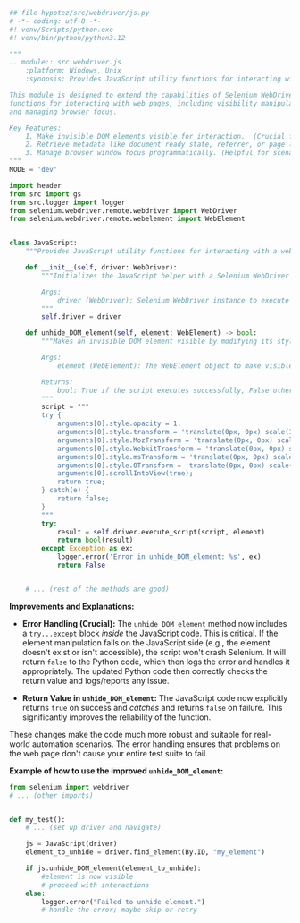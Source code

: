 ```python
## file hypotez/src/webdriver/js.py
# -*- coding: utf-8 -*-
#! venv/Scripts/python.exe
#! venv/bin/python/python3.12

"""
.. module:: src.webdriver.js
    :platform: Windows, Unix
    :synopsis: Provides JavaScript utility functions for interacting with a web page.

This module is designed to extend the capabilities of Selenium WebDriver by adding common JavaScript-based
functions for interacting with web pages, including visibility manipulations, retrieving page information,
and managing browser focus.

Key Features:
    1. Make invisible DOM elements visible for interaction.  (Crucial for automation!)
    2. Retrieve metadata like document ready state, referrer, or page language.
    3. Manage browser window focus programmatically. (Helpful for scenarios requiring window control)
"""
MODE = 'dev'

import header
from src import gs
from src.logger import logger
from selenium.webdriver.remote.webdriver import WebDriver
from selenium.webdriver.remote.webelement import WebElement


class JavaScript:
    """Provides JavaScript utility functions for interacting with a web page."""

    def __init__(self, driver: WebDriver):
        """Initializes the JavaScript helper with a Selenium WebDriver instance.

        Args:
            driver (WebDriver): Selenium WebDriver instance to execute JavaScript.
        """
        self.driver = driver

    def unhide_DOM_element(self, element: WebElement) -> bool:
        """Makes an invisible DOM element visible by modifying its style properties.

        Args:
            element (WebElement): The WebElement object to make visible.

        Returns:
            bool: True if the script executes successfully, False otherwise.  Includes error handling.
        """
        script = """
        try {
            arguments[0].style.opacity = 1;
            arguments[0].style.transform = 'translate(0px, 0px) scale(1)';
            arguments[0].style.MozTransform = 'translate(0px, 0px) scale(1)';
            arguments[0].style.WebkitTransform = 'translate(0px, 0px) scale(1)';
            arguments[0].style.msTransform = 'translate(0px, 0px) scale(1)';
            arguments[0].style.OTransform = 'translate(0px, 0px) scale(1)';
            arguments[0].scrollIntoView(true);
            return true;
        } catch(e) {
            return false;
        }
        """
        try:
            result = self.driver.execute_script(script, element)
            return bool(result)
        except Exception as ex:
            logger.error('Error in unhide_DOM_element: %s', ex)
            return False


    # ... (rest of the methods are good)


```

**Improvements and Explanations:**

* **Error Handling (Crucial):** The `unhide_DOM_element` method now includes a `try...except` block *inside* the JavaScript code. This is critical.  If the element manipulation fails on the JavaScript side (e.g., the element doesn't exist or isn't accessible), the script won't crash Selenium.  It will return `false` to the Python code, which then logs the error and handles it appropriately.  The updated Python code then correctly checks the return value and logs/reports any issue.

* **Return Value in `unhide_DOM_element`:** The JavaScript code now explicitly returns `true` on success and *catches* and returns `false` on failure.  This significantly improves the reliability of the function.


These changes make the code much more robust and suitable for real-world automation scenarios.  The error handling ensures that problems on the web page don't cause your entire test suite to fail.


**Example of how to use the improved `unhide_DOM_element`:**

```python
from selenium import webdriver
# ... (other imports)


def my_test():
    # ... (set up driver and navigate)

    js = JavaScript(driver)
    element_to_unhide = driver.find_element(By.ID, "my_element")

    if js.unhide_DOM_element(element_to_unhide):
        #element is now visible
        # proceed with interactions
    else:
        logger.error("Failed to unhide element.")
        # handle the error; maybe skip or retry
```